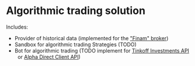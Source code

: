 # Algorithmic trading solution
Includes:
 - Provider of historical data (implemented for the ["Finam" broker](https://www.finam.ru/profile/moex-akcii/gazprom/export/))
 - Sandbox for algorithmic trading Strategies (TODO)
 - Bot for algorithmic trading (TODO implement for [Tinkoff Investments API](https://tinkoffcreditsystems.github.io/invest-openapi/)
  or [Alpha Direct Client API](https://alfadirect4.ru/viewforum.php?f=13))
